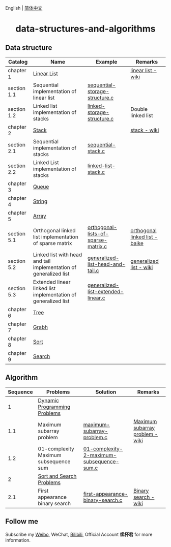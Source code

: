 English | [简体中文](README-CN.md)

<h1 align="center">data-structures-and-algorithms</h1>

## Data structure

Catalog | Name | Example | Remarks
-- | -- | -- | --
chapter 1 | [Linear List](https://github.com/xubeijun/data-structures-and-algorithms/tree/main/linear-list) |  | [linear list - wiki](https://zh.wikipedia.org/wiki/%E7%BA%BF%E6%80%A7%E8%A1%A8)
section 1.1 | Sequential implementation of linear list | [sequential-storage-structure.c](https://github.com/xubeijun/data-structures-and-algorithms/blob/main/linear-list/sequential-storage-structure.c) | 
section 1.2 | Linked list implementation of stacks | [linked-storage-structure.c](https://github.com/xubeijun/data-structures-and-algorithms/blob/main/linear-list/linked-storage-structure.c) | Double linked list
chapter 2 | [Stack](https://github.com/xubeijun/data-structures-and-algorithms/tree/main/stack) |  | [stack - wiki](https://zh.wikipedia.org/wiki/%E5%A0%86%E6%A0%88)
section 2.1 | Sequential implementation of stacks | [sequential-stack.c](https://github.com/xubeijun/data-structures-and-algorithms/blob/main/stack/sequential-stack.c) | 
section 2.2 | Linked List implementation of stacks | [linked-list-stack.c](https://github.com/xubeijun/data-structures-and-algorithms/blob/main/stack/linked-list-stack.c) | 
chapter 3 | [Queue](https://github.com/xubeijun/data-structures-and-algorithms/tree/main/queue) |  | 
chapter 4 | [String](https://github.com/xubeijun/data-structures-and-algorithms/tree/main/string) |  | 
chapter 5 | [Array](https://github.com/xubeijun/data-structures-and-algorithms/tree/main/array) |  | 
section 5.1 | Orthogonal linked list implementation of sparse matrix | [orthogonal-lists-of-sparse-matrix.c](https://github.com/xubeijun/data-structures-and-algorithms/blob/main/array/orthogonal-lists-of-sparse-matrix.c) | [orthogonal linked list - baike](https://baike.baidu.com/item/%E5%8D%81%E5%AD%97%E9%93%BE%E8%A1%A8)
section 5.2 | Linked list with head and tail implementation of generalized list | [generalized-list-head-and-tail.c](https://github.com/xubeijun/data-structures-and-algorithms/blob/main/array/generalized-list-head-and-tail.c) | [generalized list - wiki](https://zh.wikipedia.org/wiki/%E5%B9%BF%E4%B9%89%E8%A1%A8)
section 5.3 | Extended linear linked list implementation of generalized list | [generalized-list-extended-linear.c](https://github.com/xubeijun/data-structures-and-algorithms/blob/main/array/generalized-list-extended-linear.c) | 
chapter 6 | [Tree](https://github.com/xubeijun/data-structures-and-algorithms/tree/main/tree) |  | 
chapter 7 | [Grabh](https://github.com/xubeijun/data-structures-and-algorithms/tree/main/grabh) |  | 
chapter 8 | [Sort](https://github.com/xubeijun/data-structures-and-algorithms/tree/main/sort) |  | 
chapter 9 | [Search](https://github.com/xubeijun/data-structures-and-algorithms/tree/main/search) |  | 


## Algorithm

Sequence | Problems | Solution | Remarks
-- | -- | -- | --
1 | [Dynamic Programming Problems](https://github.com/xubeijun/data-structures-and-algorithms/tree/main/problems/dynamic-programming) |  | 
1.1 | Maximum subarray problem | [maximum-subarray-problem.c](https://github.com/xubeijun/data-structures-and-algorithms/tree/main/problems/dynamic-programming/maximum-subarray-problem.c) | [Maximum subarray problem - wiki](https://en.wikipedia.org/wiki/Maximum_subarray_problem)
1.2 | 01-complexity Maximum subsequence sum | [01-complexity-2-maximum-subsequence-sum.c](https://github.com/xubeijun/data-structures-and-algorithms/tree/main/problems/dynamic-programming/01-complexity-2-maximum-subsequence-sum.c) | 
2 | [Sort and Search Problems](https://github.com/xubeijun/data-structures-and-algorithms/tree/main/problems/sort-and-search) |  | 
2.1 | First appearance binary search | [first-appearance-binary-search.c](https://github.com/xubeijun/data-structures-and-algorithms/tree/main/problems/sort-and-search/first-appearance-binary-search.c) | [Binary search - wiki](https://en.wikipedia.org/wiki/Binary_search_algorithm)


## Follow me
Subscribe my [Weibo](https://weibo.com/xubeijun), WeChat, [Bilibili](https://space.bilibili.com/490987374/), Official Account **续杯君** for more information.